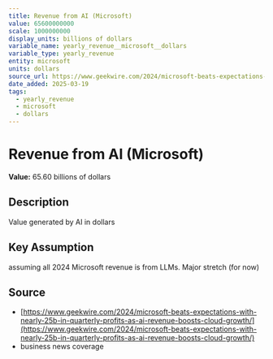 ```yaml
---
title: Revenue from AI (Microsoft)
value: 65600000000
scale: 1000000000
display_units: billions of dollars
variable_name: yearly_revenue__microsoft__dollars
variable_type: yearly_revenue
entity: microsoft
units: dollars
source_url: https://www.geekwire.com/2024/microsoft-beats-expectations-with-nearly-25b-in-quarterly-profits-as-ai-revenue-boosts-cloud-growth/
date_added: 2025-03-19
tags:
  - yearly_revenue
  - microsoft
  - dollars
---
```


# Revenue from AI (Microsoft)

**Value:** 65.60 billions of dollars

## Description

Value generated by AI in dollars

## Key Assumption

assuming all 2024 Microsoft revenue is from LLMs. Major stretch (for now)

## Source

- [https://www.geekwire.com/2024/microsoft-beats-expectations-with-nearly-25b-in-quarterly-profits-as-ai-revenue-boosts-cloud-growth/](https://www.geekwire.com/2024/microsoft-beats-expectations-with-nearly-25b-in-quarterly-profits-as-ai-revenue-boosts-cloud-growth/)
- business news coverage
